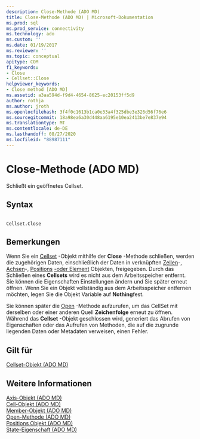 ```yaml
---
description: Close-Methode (ADO MD)
title: Close-Methode (ADO MD) | Microsoft-Dokumentation
ms.prod: sql
ms.prod_service: connectivity
ms.technology: ado
ms.custom: ''
ms.date: 01/19/2017
ms.reviewer: ''
ms.topic: conceptual
apitype: COM
f1_keywords:
- Close
- Cellset::Close
helpviewer_keywords:
- Close method [ADO MD]
ms.assetid: a3aa594d-f9d4-4654-8625-ec20153ff5d9
author: rothja
ms.author: jroth
ms.openlocfilehash: 3f4f0c1613b1ca0e33a4f325dbe3e326d56f76e6
ms.sourcegitcommit: 18a98ea6a30d448aa6195e10ea2413be7e837e94
ms.translationtype: MT
ms.contentlocale: de-DE
ms.lasthandoff: 08/27/2020
ms.locfileid: "88987111"
---
```

# <a name="close-method-ado-md"></a>Close-Methode (ADO MD)
Schließt ein geöffnetes Cellset.  
  
## <a name="syntax"></a>Syntax  
  
```  
  
Cellset.Close  
```  
  
## <a name="remarks"></a>Bemerkungen  
 Wenn Sie ein [Cellset](./cellset-object-ado-md.md) -Objekt mithilfe der **Close** -Methode schließen, werden die zugehörigen Daten, einschließlich der Daten in verknüpften [Zellen](./cell-object-ado-md.md)-, [Achsen](./axis-object-ado-md.md)-, [Positions](./position-object-ado-md.md) [-oder Element](./member-object-ado-md.md) Objekten, freigegeben. Durch das Schließen eines **Cellsets** wird es nicht aus dem Arbeitsspeicher entfernt. Sie können die Eigenschaften Einstellungen ändern und Sie später erneut öffnen. Wenn Sie ein Objekt vollständig aus dem Arbeitsspeicher entfernen möchten, legen Sie die Objekt Variable auf **Nothing**fest.  
  
 Sie können später die [Open](./open-method-ado-md.md) -Methode aufzurufen, um das CellSet mit derselben oder einer anderen Quell **Zeichenfolge** erneut zu öffnen. Während das **Cellset** -Objekt geschlossen wird, generiert das Abrufen von Eigenschaften oder das Aufrufen von Methoden, die auf die zugrunde liegenden Daten oder Metadaten verweisen, einen Fehler.  
  
## <a name="applies-to"></a>Gilt für  
 [Cellset-Objekt (ADO MD)](./cellset-object-ado-md.md)  
  
## <a name="see-also"></a>Weitere Informationen  
 [Axis-Objekt (ADO MD)](./axis-object-ado-md.md)   
 [Cell-Objekt (ADO MD)](./cell-object-ado-md.md)   
 [Member-Objekt (ADO MD)](./member-object-ado-md.md)   
 [Open-Methode (ADO MD)](./open-method-ado-md.md)   
 [Positions Objekt (ADO MD)](./position-object-ado-md.md)   
 [State-Eigenschaft (ADO MD)](./state-property-ado-md.md)